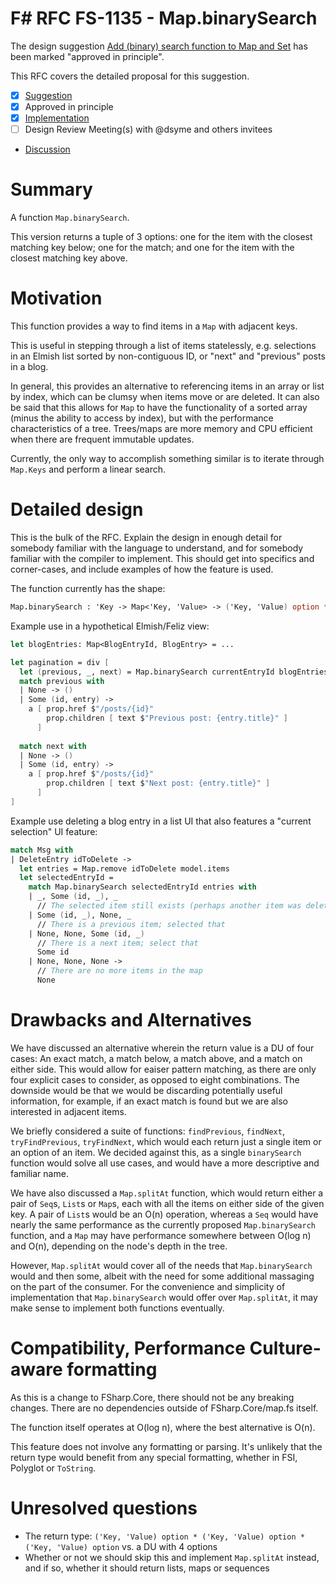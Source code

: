 # F# RFC FS-1135 - Map.binarySearch

The design suggestion [Add (binary) search function to Map and Set](https://github.com/fsharp/fslang-suggestions/issues/82) has been marked "approved in principle".

This RFC covers the detailed proposal for this suggestion.

- [x] [Suggestion](https://github.com/fsharp/fslang-suggestions/issues/82)
- [x] Approved in principle
- [x] [Implementation](https://github.com/dotnet/fsharp/pull/15107)
- [ ] Design Review Meeting(s) with @dsyme and others invitees
- [Discussion](https://github.com/dotnet/fsharp/discussions/15121)

# Summary
A function `Map.binarySearch`.

This version returns a tuple of 3 options: one for the item with the closest matching key below; one for the match; and one for the item with the closest matching key above.

# Motivation

This function provides a way to find items in a `Map` with adjacent keys.

This is useful in stepping through a list of items statelessly,
e.g. selections in an Elmish list sorted by non-contiguous ID, or "next" and "previous" posts in a blog.

In general, this provides an alternative to referencing items in an array or list by index, which can be clumsy when items move or are deleted.
It can also be said that this allows for `Map` to have the functionality of a sorted array (minus the ability to access by index),
but with the performance characteristics of a tree. Trees/maps are more memory and CPU efficient when there are frequent immutable updates.

Currently, the only way to accomplish something similar is to iterate through `Map.Keys` and perform a linear search.

# Detailed design

This is the bulk of the RFC. Explain the design in enough detail for somebody familiar
with the language to understand, and for somebody familiar with the compiler to implement.
This should get into specifics and corner-cases, and include examples of how the feature is used.

The function currently has the shape:
```fsharp
Map.binarySearch : 'Key -> Map<'Key, 'Value> -> ('Key, 'Value) option * ('Key, 'Value) option * ('Key, 'Value) option
```

Example use in a hypothetical Elmish/Feliz view:

```fsharp
let blogEntries: Map<BlogEntryId, BlogEntry> = ...

let pagination = div [
  let (previous, _, next) = Map.binarySearch currentEntryId blogEntries
  match previous with
  | None -> ()
  | Some (id, entry) ->
    a [ prop.href $"/posts/{id}"
        prop.children [ text $"Previous post: {entry.title}" ]
      ]
      
  match next with
  | None -> ()
  | Some (id, entry) ->
    a [ prop.href $"/posts/{id}"
        prop.children [ text $"Next post: {entry.title}" ]
      ]
]
```

Example use deleting a blog entry in a list UI that also features a "current selection" UI feature:

```fsharp
match Msg with
| DeleteEntry idToDelete ->
  let entries = Map.remove idToDelete model.items
  let selectedEntryId =
    match Map.binarySearch selectedEntryId entries with
    | _, Some (id, _), _
      // The selected item still exists (perhaps another item was deleted using a different UI feature); keep it selected
    | Some (id, _), None, _
      // There is a previous item; selected that
    | None, None, Some (id, _)
      // There is a next item; select that
      Some id
    | None, None, None ->
      // There are no more items in the map
      None
```

# Drawbacks and Alternatives

We have discussed an alternative wherein the return value is a DU of four cases: An exact match, a match below, a match above, and a match on either side.
This would allow for eaiser pattern matching, as there are only four explicit cases to consider, as opposed to eight combinations.
The downside would be that we would be discarding potentially useful information, for example,
if an exact match is found but we are also interested in adjacent items.

We briefly considered a suite of functions: `findPrevious`, `findNext`, `tryFindPrevious`, `tryFindNext`,
which would each return just a single item or an option of an item.
We decided against this, as a single `binarySearch` function would solve all use cases,
and would have a more descriptive and familiar name.  

We have also discussed a `Map.splitAt` function,
which would return either a pair of `Seq`s, `List`s or `Map`s, each with all the items on either side of the given key.
A pair of `List`s would be an O(n) operation, whereas a `Seq` would have nearly the same performance as the currently proposed `Map.binarySearch` function,
and a `Map` may have performance somewhere between O(log n) and O(n), depending on the node's depth in the tree.

However, `Map.splitAt` would cover all of the needs that `Map.binarySearch` would and then some,
albeit with the need for some additional massaging on the part of the consumer.
For the convenience and simplicity of implementation that `Map.binarySearch` would offer over `Map.splitAt`,
it may make sense to implement both functions eventually.

# Compatibility, Performance Culture-aware formatting

As this is a change to FSharp.Core, there should not be any breaking changes.
There are no dependencies outside of FSharp.Core/map.fs itself.

The function itself operates at O(log n), where the best alternative is O(n).

This feature does not involve any formatting or parsing.
It's unlikely that the return type would benefit from any special formatting, whether in FSI, Polyglot or `ToString`.

# Unresolved questions

- The return type: `('Key, 'Value) option * ('Key, 'Value) option * ('Key, 'Value) option` vs. a DU with 4 options
- Whether or not we should skip this and implement `Map.splitAt` instead, and if so, whether it should return lists, maps or sequences

